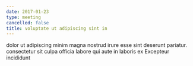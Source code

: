 ```yaml
---
date: 2017-01-23
type: meeting
cancelled: false
title: voluptate ut adipiscing sint in
---
```

dolor ut adipiscing minim magna nostrud irure esse sint deserunt pariatur. consectetur sit culpa officia labore qui aute in laboris ex Excepteur incididunt